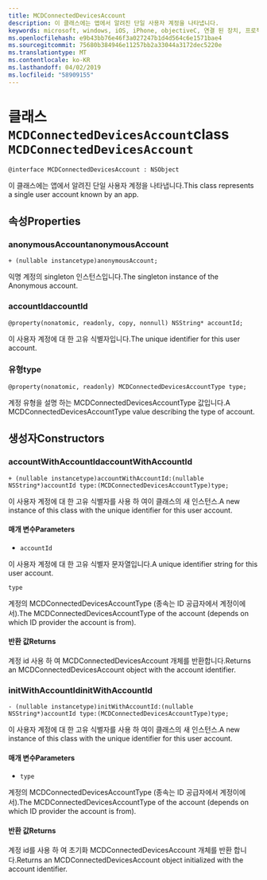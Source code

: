 ```yaml
---
title: MCDConnectedDevicesAccount
description: 이 클래스에는 앱에서 알려진 단일 사용자 계정을 나타냅니다.
keywords: microsoft, windows, iOS, iPhone, objectiveC, 연결 된 장치, 프로젝트 로마
ms.openlocfilehash: e9b43bb76e46f3a027247b1d4d564c6e1571bae4
ms.sourcegitcommit: 75680b384946e11257bb2a33044a3172dec5220e
ms.translationtype: MT
ms.contentlocale: ko-KR
ms.lasthandoff: 04/02/2019
ms.locfileid: "58909155"
---
```

# <a name="class-mcdconnecteddevicesaccount"></a><span data-ttu-id="dc81d-104">클래스 `MCDConnectedDevicesAccount`</span><span class="sxs-lookup"><span data-stu-id="dc81d-104">class `MCDConnectedDevicesAccount`</span></span>

```
@interface MCDConnectedDevicesAccount : NSObject
```  

<span data-ttu-id="dc81d-105">이 클래스에는 앱에서 알려진 단일 사용자 계정을 나타냅니다.</span><span class="sxs-lookup"><span data-stu-id="dc81d-105">This class represents a single user account known by an app.</span></span>

## <a name="properties"></a><span data-ttu-id="dc81d-106">속성</span><span class="sxs-lookup"><span data-stu-id="dc81d-106">Properties</span></span>

### <a name="anonymousaccount"></a><span data-ttu-id="dc81d-107">anonymousAccount</span><span class="sxs-lookup"><span data-stu-id="dc81d-107">anonymousAccount</span></span>
`+ (nullable instancetype)anonymousAccount;`

<span data-ttu-id="dc81d-108">익명 계정의 singleton 인스턴스입니다.</span><span class="sxs-lookup"><span data-stu-id="dc81d-108">The singleton instance of the Anonymous account.</span></span>

### <a name="accountid"></a><span data-ttu-id="dc81d-109">accountId</span><span class="sxs-lookup"><span data-stu-id="dc81d-109">accountId</span></span>
`@property(nonatomic, readonly, copy, nonnull) NSString* accountId;`

<span data-ttu-id="dc81d-110">이 사용자 계정에 대 한 고유 식별자입니다.</span><span class="sxs-lookup"><span data-stu-id="dc81d-110">The unique identifier for this user account.</span></span>

### <a name="type"></a><span data-ttu-id="dc81d-111">유형</span><span class="sxs-lookup"><span data-stu-id="dc81d-111">type</span></span>
`@property(nonatomic, readonly) MCDConnectedDevicesAccountType type;`

<span data-ttu-id="dc81d-112">계정 유형을 설명 하는 MCDConnectedDevicesAccountType 값입니다.</span><span class="sxs-lookup"><span data-stu-id="dc81d-112">A MCDConnectedDevicesAccountType value describing the type of account.</span></span>

## <a name="constructors"></a><span data-ttu-id="dc81d-113">생성자</span><span class="sxs-lookup"><span data-stu-id="dc81d-113">Constructors</span></span>

### <a name="accountwithaccountid"></a><span data-ttu-id="dc81d-114">accountWithAccountId</span><span class="sxs-lookup"><span data-stu-id="dc81d-114">accountWithAccountId</span></span>
`+ (nullable instancetype)accountWithAccountId:(nullable NSString*)accountId type:(MCDConnectedDevicesAccountType)type;`

<span data-ttu-id="dc81d-115">이 사용자 계정에 대 한 고유 식별자를 사용 하 여이 클래스의 새 인스턴스.</span><span class="sxs-lookup"><span data-stu-id="dc81d-115">A new instance of this class with the unique identifier for this user account.</span></span>

#### <a name="parameters"></a><span data-ttu-id="dc81d-116">매개 변수</span><span class="sxs-lookup"><span data-stu-id="dc81d-116">Parameters</span></span> 

* `accountId` 

<span data-ttu-id="dc81d-117">이 사용자 계정에 대 한 고유 식별자 문자열입니다.</span><span class="sxs-lookup"><span data-stu-id="dc81d-117">A unique identifier string for this user account.</span></span>

`type` 

<span data-ttu-id="dc81d-118">계정의 MCDConnectedDevicesAccountType (종속는 ID 공급자에서 계정이에서).</span><span class="sxs-lookup"><span data-stu-id="dc81d-118">The MCDConnectedDevicesAccountType of the account (depends on which ID provider the account is from).</span></span>

#### <a name="returns"></a><span data-ttu-id="dc81d-119">반환 값</span><span class="sxs-lookup"><span data-stu-id="dc81d-119">Returns</span></span>
<span data-ttu-id="dc81d-120">계정 id 사용 하 여 MCDConnectedDevicesAccount 개체를 반환합니다.</span><span class="sxs-lookup"><span data-stu-id="dc81d-120">Returns an MCDConnectedDevicesAccount object with the account identifier.</span></span>

### <a name="initwithaccountid"></a><span data-ttu-id="dc81d-121">initWithAccountId</span><span class="sxs-lookup"><span data-stu-id="dc81d-121">initWithAccountId</span></span>
`- (nullable instancetype)initWithAccountId:(nullable NSString*)accountId type:(MCDConnectedDevicesAccountType)type;`

<span data-ttu-id="dc81d-122">이 사용자 계정에 대 한 고유 식별자를 사용 하 여이 클래스의 새 인스턴스.</span><span class="sxs-lookup"><span data-stu-id="dc81d-122">A new instance of this class with the unique identifier for this user account.</span></span>

#### <a name="parameters"></a><span data-ttu-id="dc81d-123">매개 변수</span><span class="sxs-lookup"><span data-stu-id="dc81d-123">Parameters</span></span> 
* `type`

<span data-ttu-id="dc81d-124">계정의 MCDConnectedDevicesAccountType (종속는 ID 공급자에서 계정이에서).</span><span class="sxs-lookup"><span data-stu-id="dc81d-124">The MCDConnectedDevicesAccountType of the account (depends on which ID provider the account is from).</span></span>

#### <a name="returns"></a><span data-ttu-id="dc81d-125">반환 값</span><span class="sxs-lookup"><span data-stu-id="dc81d-125">Returns</span></span>
<span data-ttu-id="dc81d-126">계정 id를 사용 하 여 초기화 MCDConnectedDevicesAccount 개체를 반환 합니다.</span><span class="sxs-lookup"><span data-stu-id="dc81d-126">Returns an MCDConnectedDevicesAccount object initialized with the account identifier.</span></span>